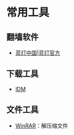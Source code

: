 # 常用工具

## 翻墙软件

- [蓝灯中国](https://www.getlandeng601.org/)|[蓝灯官方](https://lantern.io/zh_CN/index.html)

## 下载工具

- [IDM](http://www.internetdownloadmanager.com/)

## 文件工具

- [WinRAR](https://www.winrar.com.cn/index.htm)：解压缩文件